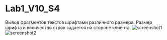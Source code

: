 # Lab1_V10_S4
Вывод фрагментов текстов шрифтами различного размера. Размер шрифта и количество строк задается на стороне клиента.
![screenshot1](https://github.com/user-attachments/assets/c04bd830-8d11-4902-92c5-c7473347e02b)
![screenshot2](https://github.com/user-attachments/assets/392d7455-eb56-4d78-94fb-0e649dab012d)
